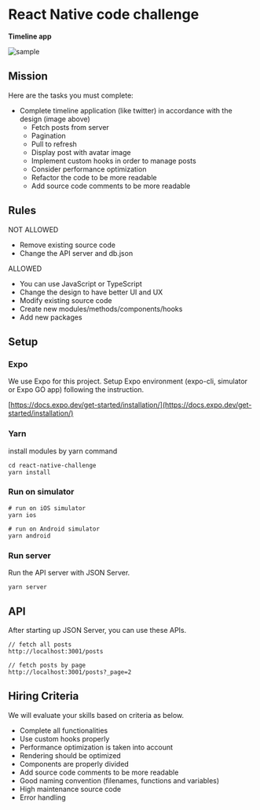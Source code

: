# React Native code challenge

**Timeline app**  

![sample](./sample.gif)

## Mission

Here are the tasks you must complete:

- Complete timeline application (like twitter) in accordance with the design (image above)
  - Fetch posts from server
  - Pagination
  - Pull to refresh
  - Display post with avatar image
  - Implement custom hooks in order to manage posts 
  - Consider performance optimization
  - Refactor the code to be more readable
  - Add source code comments to be more readable

## Rules

NOT ALLOWED

- Remove existing source code
- Change the API server and db.json

ALLOWED
- You can use JavaScript or TypeScript
- Change the design to have better UI and UX
- Modify existing source code
- Create new modules/methods/components/hooks
- Add new packages

## Setup

### Expo
We use Expo for this project.
Setup Expo environment (expo-cli, simulator or Expo GO app) following the instruction.

[https://docs.expo.dev/get-started/installation/](https://docs.expo.dev/get-started/installation/)

### Yarn
install modules by yarn command

```
cd react-native-challenge
yarn install
```

### Run on simulator

```
# run on iOS simulator
yarn ios

# run on Android simulator
yarn android
```

### Run server

Run the API server with JSON Server.
```
yarn server
```

## API

After starting up JSON Server, you can use these APIs.

```
// fetch all posts
http://localhost:3001/posts

// fetch posts by page 
http://localhost:3001/posts?_page=2
```

## Hiring Criteria

We will evaluate your skills based on criteria as below.

- Complete all functionalities
- Use custom hooks properly
- Performance optimization is taken into account
- Rendering should be optimized
- Components are properly divided
- Add source code comments to be more readable
- Good naming convention (filenames, functions and variables)
- High maintenance source code
- Error handling